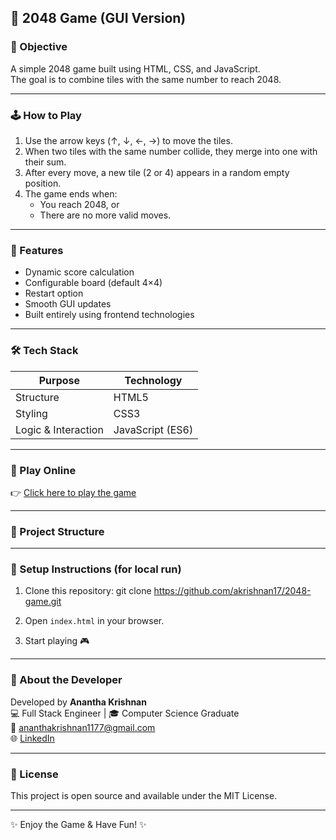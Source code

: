 ## 🧩 2048 Game (GUI Version)

### 🎯 Objective
A simple 2048 game built using HTML, CSS, and JavaScript.  
The goal is to combine tiles with the same number to reach 2048.

---

### 🕹️ How to Play
1. Use the arrow keys (↑, ↓, ←, →) to move the tiles.  
2. When two tiles with the same number collide, they merge into one with their sum.  
3. After every move, a new tile (2 or 4) appears in a random empty position.  
4. The game ends when:  
   - You reach 2048, or  
   - There are no more valid moves.

---

### 🧠 Features
- Dynamic score calculation  
- Configurable board (default 4×4)  
- Restart option  
- Smooth GUI updates  
- Built entirely using frontend technologies

---

### 🛠️ Tech Stack
| Purpose | Technology |
|----------|-------------|
| Structure | HTML5 |
| Styling | CSS3 |
| Logic & Interaction | JavaScript (ES6) |

---

### 🚀 Play Online
👉 [Click here to play the game]([https://akrishnan17.github.io/2048-game/](https://ananthakrishnan17.github.io/2048-game/))

---

### 📂 Project Structure

---

### 🔁 Setup Instructions (for local run)
1. Clone this repository:
git clone https://github.com/akrishnan17/2048-game.git

2. Open `index.html` in your browser.
3. Start playing 🎮

---

### 💬 About the Developer
Developed by **Anantha Krishnan**  
💻 Full Stack Engineer | 🎓 Computer Science Graduate  
📧 [ananthakrishnan1177@gmail.com](mailto:ananthakrishnan1177@gmail.com)  
🌐 [LinkedIn](https://www.linkedin.com/in/anantha-krishnan17)

---

### 🧾 License
This project is open source and available under the MIT License.

---

✨ Enjoy the Game & Have Fun! ✨

